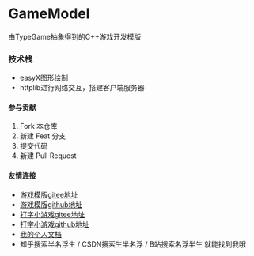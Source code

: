 # GameModel
由TypeGame抽象得到的C++游戏开发模版

### 技术栈
- easyX图形绘制
- httplib进行网络交互，搭建客户端服务器

#### 参与贡献

1. Fork 本仓库
2. 新建 Feat 分支
3. 提交代码
4. 新建 Pull Request

#### 友情连接

- [游戏模版gitee地址](https://gitee.com/colablack/GameModel)
- [游戏模版github地址](https://github/ColaBlack/GameModel)
- [打字小游戏gitee地址](https://gitee.com/colablack/TypeGame)
- [打字小游戏github地址](https://github.com/ColaBlack/TypeGame)
- [我的个人文档](https://colablack.github.io/)
- 知乎搜索半名浮生 / CSDN搜索生半名浮 / B站搜索名浮半生 就能找到我哦
